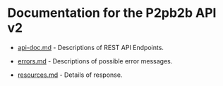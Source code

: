 # Documentation for the P2pb2b API v2

* [api-doc.md](./api-doc.md) - 	Descriptions of REST API Endpoints.

* [errors.md](./errors.md) - Descriptions of possible error messages.

* [resources.md](./resources.md) - Details of response.